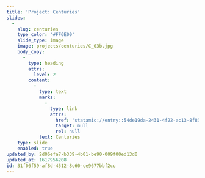 ```yaml
---
title: 'Project: Centuries'
slides:
  -
    slug: centuries
    type_color: '#FF6E00'
    slide_type: image
    image: projects/centuries/C_03b.jpg
    body_copy:
      -
        type: heading
        attrs:
          level: 2
        content:
          -
            type: text
            marks:
              -
                type: link
                attrs:
                  href: 'statamic://entry::54de19da-2431-4f22-ac13-8f83be9614df'
                  target: null
                  rel: null
            text: Centuries
    type: slide
    enabled: true
updated_by: 2d06efa7-b339-4b01-be90-009f00ed13d0
updated_at: 1617956208
id: 31f06f59-af8d-4512-8c60-ce9677bbf2cc
---
```

